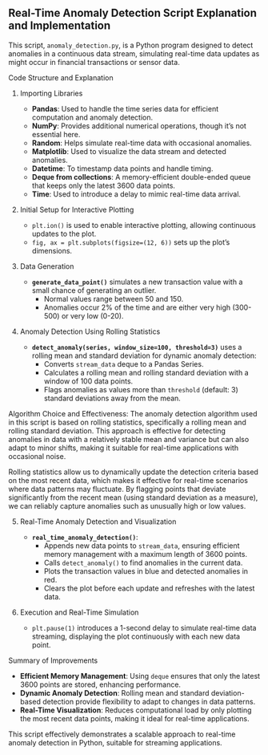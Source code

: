 ## Real-Time Anomaly Detection Script Explanation and Implementation


This script, `anomaly_detection.py`, is a Python program designed to detect anomalies in a continuous data stream, 
simulating real-time data updates as might occur in financial transactions or sensor data.

Code Structure and Explanation

1. Importing Libraries
   - **Pandas**: Used to handle the time series data for efficient computation and anomaly detection.
   - **NumPy**: Provides additional numerical operations, though it’s not essential here.
   - **Random**: Helps simulate real-time data with occasional anomalies.
   - **Matplotlib**: Used to visualize the data stream and detected anomalies.
   - **Datetime**: To timestamp data points and handle timing.
   - **Deque from collections**: A memory-efficient double-ended queue that keeps only the latest 3600 data points.
   - **Time**: Used to introduce a delay to mimic real-time data arrival.

2. Initial Setup for Interactive Plotting
   - `plt.ion()` is used to enable interactive plotting, allowing continuous updates to the plot.
   - `fig, ax = plt.subplots(figsize=(12, 6))` sets up the plot’s dimensions.

3. Data Generation
   - **`generate_data_point()`** simulates a new transaction value with a small chance of generating an outlier.
     - Normal values range between 50 and 150.
     - Anomalies occur 2% of the time and are either very high (300-500) or very low (0-20).

4. Anomaly Detection Using Rolling Statistics
   - **`detect_anomaly(series, window_size=100, threshold=3)`** uses a rolling mean and standard deviation for dynamic anomaly detection:
     - Converts `stream_data` deque to a Pandas Series.
     - Calculates a rolling mean and rolling standard deviation with a window of 100 data points.
     - Flags anomalies as values more than `threshold` (default: 3) standard deviations away from the mean.

Algorithm Choice and Effectiveness:
   The anomaly detection algorithm used in this script is based on rolling statistics, specifically a rolling mean and rolling standard deviation. 
   This approach is effective for detecting anomalies in data with a relatively stable mean and variance but can also adapt to minor shifts, making it suitable for real-time applications with occasional noise.
   
   Rolling statistics allow us to dynamically update the detection criteria based on the most recent data, which makes it effective for real-time scenarios where data patterns may fluctuate. 
   By flagging points that deviate significantly from the recent mean (using standard deviation as a measure), we can reliably capture anomalies such as unusually high or low values.
   
5. Real-Time Anomaly Detection and Visualization
   - **`real_time_anomaly_detection()`**:
     - Appends new data points to `stream_data`, ensuring efficient memory management with a maximum length of 3600 points.
     - Calls `detect_anomaly()` to find anomalies in the current data.
     - Plots the transaction values in blue and detected anomalies in red.
     - Clears the plot before each update and refreshes with the latest data.

6. Execution and Real-Time Simulation
   - `plt.pause(1)` introduces a 1-second delay to simulate real-time data streaming, displaying the plot continuously with each new data point.

Summary of Improvements
   - **Efficient Memory Management**: Using `deque` ensures that only the latest 3600 points are stored, enhancing performance.
   - **Dynamic Anomaly Detection**: Rolling mean and standard deviation-based detection provide flexibility to adapt to changes in data patterns.
   - **Real-Time Visualization**: Reduces computational load by only plotting the most recent data points, making it ideal for real-time applications.

This script effectively demonstrates a scalable approach to real-time anomaly detection in Python, suitable for streaming applications.

